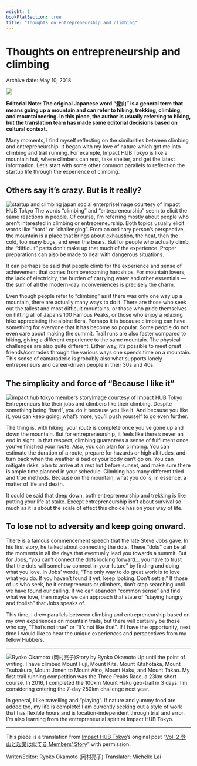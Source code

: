 ```yaml
---
weight: 1
bookFlatSection: true
title: "Thoughts on entrepreneurship and climbing"
---
```



# Thoughts on entrepreneurship and climbing

Archive date: May 10, 2018

![](https://i2.wp.com/b3p0.org/wp-content/uploads/2018/05/Mount-Ishizuchi-Web-4023.jpg?fit=900%252C598&quality=95&ssl=1)

**Editorial Note: The original Japanese word “登山” is a general term that means going up a mountain and can refer to hiking, trekking, climbing, and mountaineering. In this piece, the author is usually referring to hiking, but the translation team has made some editorial decisions based on cultural context.**

Many moments, I find myself reflecting on the similarities between climbing and entrepreneurship. It began with my love of nature which got me into climbing and trail running. For example, Impact HUB Tokyo is like a mountain hut, where climbers can rest, take shelter, and get the latest information. Let’s start with some other common parallels to reflect on the startup life through the experience of climbing.

## Others say it’s crazy. But is it really?

![startup and climbing japan social enterprise](quiver-image-url/F2654D24656335EC306FAED4AD641623.jpg)Image courtesy of Impact HUB Tokyo
The words “climbing” and “entrepreneurship” seem to elicit the same reactions in people. Of course, I’m referring mostly about people who aren’t interested in climbing or entrepreneurship. Both topics usually elicit words like “hard” or “challenging”. From an ordinary person’s perspective, the mountain is a place that brings about exhaustion, the heat, then the cold, too many bugs, and even the bears. But for people who actually climb, the “difficult” parts don’t make up that much of the experience. Proper preparations can also be made to deal with dangerous situations.

It can perhaps be said that people climb for the experience and sense of achievement that comes from overcoming hardships. For mountain lovers, the lack of electricity, the burden of carrying water and other essentials — the sum of all the modern-day inconveniences is precisely the charm.

Even though people refer to “climbing” as if there was only one way up a mountain, there are actually many ways to do it. There are those who seek out the tallest and most difficult mountains, or those who pride themselves on hitting all of Japan’s 100 Famous Peaks, or those who enjoy a relaxing hike appreciating the alpine flora. Perhaps it is because climbing can have something for everyone that it has become so popular. Some people do not even care about making the summit. Trail runs are also faster compared to hiking, giving a different experience to the same mountain. The physical challenges are also quite different. Either way, it’s possible to meet great friends/comrades through the various ways one spends time on a mountain. This sense of camaraderie is probably also what supports lonely entrepreneurs and career-driven people in their 30s and 40s.

## The simplicity and force of “Because I like it”

![impact hub tokyo members story](quiver-image-url/567F8A267C200118A09CB7C159B0332D.jpg)Image courtesy of Impact HUB Tokyo
Entrepreneurs like their jobs and climbers like their climbing. Despite something being “hard”, you do it because you like it. And because you like it, you can keep going; what’s more, you’ll push yourself to go even further.

The thing is, with hiking, your route is complete once you’ve gone up and down the mountain. But for entrepreneurship, it feels like there’s never an end in sight. In that respect, climbing guarantees a sense of fulfilment once you’ve finished your route. Also, you can plan for climbing. You can estimate the duration of a route, prepare for hazards or high altitudes, and turn back when the weather is bad or your body can’t go on. You can mitigate risks, plan to arrive at a rest hut before sunset, and make sure there is ample time planned in your schedule. Climbing has many different tried and true methods. Because on the mountain, what you do is, in essence, a matter of life and death.

It could be said that deep down, both entrepreneurship and trekking is like putting your life at stake. Except entrepreneurship isn’t about survival so much as it is about the scale of effect this choice has on your way of life.

## To lose not to adversity and keep going onward.

There is a famous commencement speech that the late Steve Jobs gave. In his first story, he talked about connecting the dots. These “dots” can be all the moments in all the days that eventually lead you towards a summit. But for Jobs, “you can’t connect the dots looking forward… you have to trust that the dots will somehow connect in your future” by finding and doing what you love. In Jobs’ words, “The only way to do great work is to love what you do. If you haven’t found it yet, keep looking. Don’t settle.” If those of us who seek, be it entrepreneurs or climbers, don’t stop searching until we have found our calling. If we can abandon “common sense” and find what we love, then maybe we can approach that state of “staying hungry and foolish” that Jobs speaks of.

This time, I drew parallels between climbing and entrepreneurship based on my own experiences on mountain trails, but there will certainly be those who say, “That’s not true” or “It’s not like that”. If I have the opportunity, next time I would like to hear the unique experiences and perspectives from my fellow Hubbers.

---

![Ryoko Okamoto (岡村亮子)](quiver-image-url/6A24D690A44CACEDC670602D6698FC30.png)Story by Ryoko Okamoto
Up until the point of writing, I have climbed Mount Fuji, Mount Kita, Mount Kitahotaka, Mount Tsubakuro, Mount Jonen to Mount Aino, Mount Haku, and Mount Takao. My first trail running competition was the Three Peaks Race, a 23km short course. In 2016, I completed the 100km Mount Haku geo-trail in 3 days. I’m considering entering the 7-day 250km challenge next year.

In general, I like travelling and “playing”. If nature and yummy food are added too, my life is complete! I am currently seeking out a style of work that has flexible hours and is location-independent through trial and error. I’m also learning from the entrepreneurial spirit at Impact HUB Tokyo.

---

This piece is a translation from [Impact HUB Tokyo](https://hubtokyo.com/)’s original post “[Vol. 2 登山と起業は似てる Members’ Story](https://hubtokyo.com/story/climbers-entrepreneurs/)” with permission.

Writer/Editor: Ryoko Okamoto (岡村亮子)
Translator: Michelle Lai